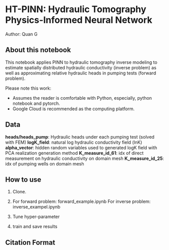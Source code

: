 # HT-PINN: Hydraulic Tomography Physics-Informed Neural Network 
Author: Quan G

## About this notebook

This notebook applies PINN to hydraulic tomography inverse modeling to estimate spatially distributed hydraulic conductivity (inverse problem) as well as approximating relative hydraulic heads in pumping tests (forward problem).

Please note this work:
* Assumes the reader is comfortable with Python, especially, python notebook and pytorch.
* Google Cloud is recommended as the computing platform.

## Data

**heads/heads_pump<id>**: Hydraulic heads under each pumping test (solved with FEM)
**logK_field**: natural log hydraulic conductivity field (lnK)
**alpha_vector**: hidden random variables used to generated logK field with PCA realization generation method
**K_measure_id_61**: idx of direct measurement on hydraulic conductivity on domain mesh
**K_measure_id_25**: idx of pumping wells on domain mesh
   
## How to use

1) Clone.

2) For forward problem: forward_example.ipynb
   For inverse problem: inverse_exampel.ipynb
  
3) Tune hyper-parameter

4) train and save results

## Citation Format

